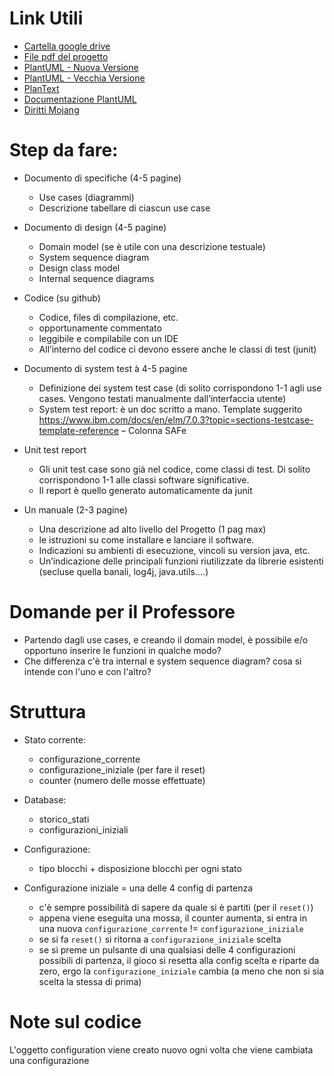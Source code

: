 # Link Utili
* [Cartella google drive](https://drive.google.com/drive/folders/1akJS9H8smdbRZ23X_Sjkz1RkiikFJabz?usp=sharing)
* [File pdf del progetto](https://stem.elearning.unipd.it/pluginfile.php/512482/mod_resource/content/1/SE_ExamProject.pdf)
* [PlantUML - Nuova Versione](https://plantuml-editor.kkeisuke.dev/)
* [PlantUML - Vecchia Versione](https://plantuml-editor.kkeisuke.com/)
* [PlanText](https://www.planttext.com/)
* [Documentazione PlantUML](https://plantuml.com/)
* [Diritti Mojang](https://www.minecraft.net/it-it/terms#commercial)


# Step da fare:
* Documento di specifiche (4-5 pagine)
  * Use cases (diagrammi)
  * Descrizione tabellare di ciascun use case

* Documento di design (4-5 pagine)
  * Domain model (se è utile con una descrizione testuale)
  * System sequence diagram
  * Design class model
  * Internal sequence diagrams
 
* Codice (su github)
  * Codice, files di compilazione, etc.
  * opportunamente commentato
  * leggibile e compilabile con un IDE
  * All’interno del codice ci devono essere anche le classi di test (junit)

* Documento di system test à 4-5 pagine
  * Definizione dei system test case (di solito corrispondono 1-1 agli use cases. Vengono testati
    manualmente dall’interfaccia utente)
  * System test report: è un doc scritto a mano. Template suggerito https://www.ibm.com/docs/en/elm/7.0.3?topic=sections-testcase-template-reference – Colonna SAFe

* Unit test report
  * Gli unit test case sono già nel codice, come classi di test. Di
solito corrispondono 1-1 alle classi software significative.
  * Il report è quello generato automaticamente da junit

* Un manuale (2-3 pagine)
  * Una descrizione ad alto livello del Progetto (1 pag max)
  * le istruzioni su come installare e lanciare il software.
  * Indicazioni su ambienti di esecuzione, vincoli su version java, etc.
  * Un’indicazione delle principali funzioni riutilizzate da librerie esistenti (secluse quella banali, log4j, java.utils....)


# Domande per il Professore
* Partendo dagli use cases, e creando il domain model, è possibile e/o opportuno inserire le funzioni in qualche modo?
* Che differenza c'è tra internal e system sequence diagram? cosa si intende con l'uno e con l'altro? 
  

# Struttura 
* Stato corrente:
  * configurazione_corrente
  * configurazione_iniziale (per fare il reset)
  * counter (numero delle mosse effettuate)

* Database:
  * storico_stati
  * configurazioni_iniziali

* Configurazione: 
  * tipo blocchi + disposizione blocchi per ogni stato
 
* Configurazione iniziale = una delle 4 config di partenza
  * c'è sempre possibilità di sapere da quale si è partiti (per il `reset()`)
  * appena viene eseguita una mossa, il counter aumenta, si entra in una nuova `configurazione_corrente` != `configurazione_iniziale`
  * se si fa `reset()` si ritorna a `configurazione_iniziale` scelta
  * se si preme un pulsante di una qualsiasi delle 4 configurazioni possibili di partenza, il gioco si resetta alla config scelta e riparte da zero, ergo la `configurazione_iniziale` cambia (a meno che non si sia scelta la stessa di prima)


# Note sul codice
L'oggetto configuration viene creato nuovo ogni volta che viene cambiata una configurazione

